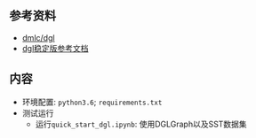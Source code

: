 ## 参考资料
- [dmlc/dgl](https://github.com/dmlc/dgl)
- [dgl稳定版参考文档](https://docs.dgl.ai/)

## 内容
- 环境配置: `python3.6`; `requirements.txt`
- 测试运行
	- 运行`quick_start_dgl.ipynb`: 使用DGLGraph以及SST数据集
